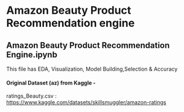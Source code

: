 # Amazon Beauty Product Recommendation engine

## Amazon Beauty Product Recommendation Engine.ipynb
This file has EDA, Visualization, Model Building,Selection & Accuracy

#### Original Dataset (az) from Kaggle - 
ratings_Beauty.csv : https://www.kaggle.com/datasets/skillsmuggler/amazon-ratings
